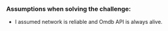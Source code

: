 ### Assumptions when solving the challenge:

* I assumed network is reliable and Omdb API is always alive.
  